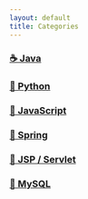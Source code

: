 ```yaml
---
layout: default
title: Categories
---
```


### [☕ Java](https://losuif.github.io/categories/#Java)

### [🐍 Python](https://losuif.github.io/categories/#python)

### [🐣 JavaScript](https://losuif.github.io/categories/#Javascript)

### [🍃 Spring](https://losuif.github.io/categories/#Spring)

### [🔗 JSP / Servlet](https://losuif.github.io/categories/#JSP/Servlet)

### [🐬 MySQL](https://losuif.github.io/categories/#MySQL)



<!-- # [YAMT - Yet Another Minimal Theme](https://yamt.netlify.app/)
See [Github](https://github.com/PandaSekh/Jekyll-YAMT). -->